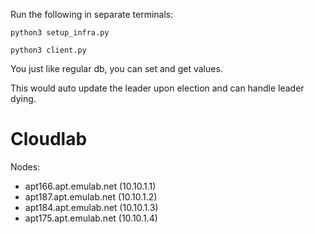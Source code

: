 Run the following in separate terminals:
```
python3 setup_infra.py

python3 client.py
```

You just like regular db, you can set and get values.

This would auto update the leader upon election and can handle leader dying.

# Cloudlab

Nodes:
- apt166.apt.emulab.net (10.10.1.1)
- apt187.apt.emulab.net (10.10.1.2)
- apt184.apt.emulab.net (10.10.1.3)
- apt175.apt.emulab.net (10.10.1.4)

